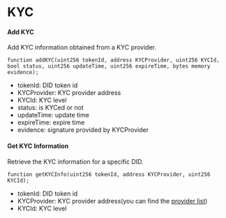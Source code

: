 # KYC

#### Add KYC

Add KYC information obtained from a KYC provider.

```solidity
function addKYC(uint256 tokenId, address KYCProvider, uint256 KYCId, bool status, uint256 updateTime, uint256 expireTime, bytes memory evidence);
```

* tokenId: DID token id
* KYCProvider: KYC provider address
* KYCId: KYC level
* status: is KYCed or not
* updateTime: update time
* expireTime: expire time
* evidence: signature provided by KYCProvider

#### Get KYC Information

Retrieve the KYC information for a specific DID.

```solidity
function getKYCInfo(uint256 tokenId, address KYCProvider, uint256 KYCId);
```

* tokenId: DID token id
* KYCProvider: KYC provider address(you can find the [provider list](../kyc.md#kyc-providers))
* KYCId: KYC level
